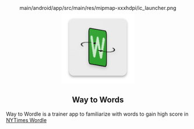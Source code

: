 <div align="center">
main/android/app/src/main/res/mipmap-xxxhdpi/ic_launcher.png
    <img alt="App Icon" src="android/app/src/main/res/mipmap-xxxhdpi/ic_launcher.png" width="200" />
</div>

<h2 align="center">
    Way to Words
</h2>


Way to Wordle is a trainer app to familiarize with words to gain high score in [NYTimes Wordle](https://www.nytimes.com/games/wordle/index.html)
 
